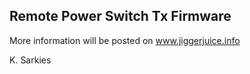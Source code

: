 Remote Power Switch Tx Firmware
-------------------------------

More information will be posted on www.jiggerjuice.info

K. Sarkies

